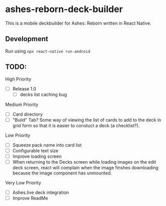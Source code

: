 # ashes-reborn-deck-builder
This is a mobile deckbuilder for Ashes: Reborn written in React Native.

## Development

Run using `npx react-native run-android`

## TODO:
High Priority
- [ ] Release 1.0
  - [ ] decks list caching bug

Medium Priority
- [ ] Card directory
- [ ] "Build" Tab? Some way of viewing the list of cards to add to the deck in grid form so that it is easier to constuct a deck (a checklist?).

Low Priority
- [ ] Squeeze pack name into card list
- [ ] Configurable text size
- [ ] Improve loading screen
- [ ] When returning to the Decks screen while loading images on the edit deck screen, react will complain when the image finshes downloading because the image component has unmounted.

Very Low Priority
- [ ] Ashes.live deck integration
- [ ] Improve ReadMe

